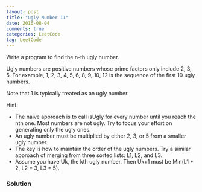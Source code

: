 ```yaml
---
layout: post
title: "Ugly Number II"
date: 2016-08-04
comments: true
categories: LeetCode
tag: LeetCode
---
```




Write a program to find the n-th ugly number.

Ugly numbers are positive numbers whose prime factors only include 2, 3, 5. For example, 1, 2, 3, 4, 5, 6, 8, 9, 10, 12 is the sequence of the first 10 ugly numbers.

Note that 1 is typically treated as an ugly number.

Hint:

* The naive approach is to call isUgly for every number until you reach the nth one. Most numbers are not ugly. Try to focus your effort on generating only the ugly ones.
* An ugly number must be multiplied by either 2, 3, or 5 from a smaller ugly number.
* The key is how to maintain the order of the ugly numbers. Try a similar approach of merging from three sorted lists: L1, L2, and L3.
* Assume you have Uk, the kth ugly number. Then Uk+1 must be Min(L1 * 2, L2 * 3, L3 * 5).

<!--more-->
### Solution
